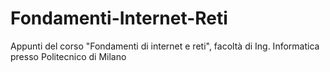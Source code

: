 # Fondamenti-Internet-Reti

Appunti del corso "Fondamenti di internet e reti", facoltà di Ing. Informatica presso Politecnico di Milano
